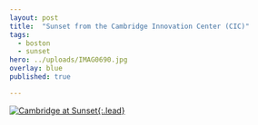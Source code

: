 ```yaml
---
layout: post
title:  "Sunset from the Cambridge Innovation Center (CIC)"
tags:
  - boston
  - sunset
hero: ../uploads/IMAG0690.jpg
overlay: blue
published: true

---
```


[![Cambridge at Sunset](../uploads/IMAG0690.jpg){:.lead}](../uploads/IMAG0690.jpg)
